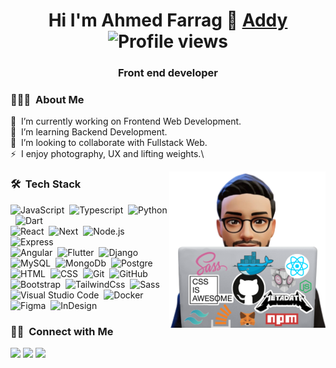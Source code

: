 ## <h1 align="center"> Hi I'm Ahmed Farrag 👋 [Addy][website] ![Profile views](https://gpvc.arturio.dev/ahmed-farrag) </h1>

<h3 align="center">Front end developer</h3>

### 👨🏻‍💻 &nbsp;About Me
🔭 &nbsp;I’m currently working on Frontend Web Development.\
🌱 &nbsp;I’m  learning Backend Development.\
👯 &nbsp;I’m looking to collaborate with Fullstack Web.\
⚡ &nbsp;I enjoy photography, UX and lifting weights.\


<img align="right" src="behindComputer.png" width = 250px/>



### 🛠 &nbsp;Tech Stack

![JavaScript](https://img.shields.io/badge/-JavaScript-05122A?style=flat&logo=Javascript)&nbsp;
![Typescript](https://img.shields.io/badge/-TypeScript-05122A?style=flat&logo=Typescript&logoColor=2370BE)&nbsp;
![Python](https://img.shields.io/badge/-Python-05122A?style=flat&logo=Python&logoColor=yellow)&nbsp;
![Dart](https://img.shields.io/badge/-Dart-05122A?style=flat&logo=Dart)\
![React](https://img.shields.io/badge/-React-05122A?style=flat&logo=React)&nbsp;
![Next](https://img.shields.io/badge/-Next-05122A?style=flat&logo=Next.js)&nbsp;
![Node.js](https://img.shields.io/badge/-Node.js-05122A?style=flat&logo=Node.js)&nbsp;
![Express](https://img.shields.io/badge/-Express-05122A?style=flat&logo=Express)\
![Angular](https://img.shields.io/badge/-Angular-05122A?style=flat&logo=Angular)&nbsp;
![Flutter](https://img.shields.io/badge/-Flutter-05122A?style=flat&logo=Flutter)&nbsp;
![Django](https://img.shields.io/badge/-Django-05122A?style=flat&logo=Django)\
![MySQL](https://img.shields.io/badge/-MySQL-05122A?style=flat&logo=MySQL)&nbsp;
![MongoDb](https://img.shields.io/badge/-MongoDb-05122A?style=flat&logo=MongoDb)&nbsp;
![Postgre](https://img.shields.io/badge/-Postgre-05122A?style=flat&logo=Postgresql)\
![HTML](https://img.shields.io/badge/-HTML-05122A?style=flat&logo=HTML5)&nbsp;
![CSS](https://img.shields.io/badge/-CSS-05122A?style=flat&logo=CSS3&logoColor=1572B6)&nbsp;
![Git](https://img.shields.io/badge/-Git-05122A?style=flat&logo=git)&nbsp;
![GitHub](https://img.shields.io/badge/-GitHub-05122A?style=flat&logo=Github)\
![Bootstrap](https://img.shields.io/badge/-Bootstrap-05122A?style=flat&logo=bootstrap&logoColor=563D7C)&nbsp;
![TailwindCss](https://img.shields.io/badge/-TailwindCss-05122A?style=flat&logo=TailwindCss)&nbsp;
![Sass](https://img.shields.io/badge/-Sass-05122A?style=flat&logo=Sass)\
![Visual Studio Code](https://img.shields.io/badge/-Visual%20Studio%20Code-05122A?style=flat&logo=Visual-studio-code&logoColor=007ACC)&nbsp;
![Docker](https://img.shields.io/badge/-Docker-05122A?style=flat&logo=Docker)\
![Figma](https://img.shields.io/badge/-Figma-05122A?style=flat&logo=Figma)&nbsp;
![InDesign](https://img.shields.io/badge/-InDesign-05122A?style=flat&logo=Adobe-Indesign)

### 🤝🏻 &nbsp;Connect with Me

<p align="center">

<a href="https://www.linkedin.com/in/ahmed-farrag-110a36202/"><img src="https://img.shields.io/badge/-ahmed%20farrag-0077B5?style=flat&logo=Linkedin&logoColor=white"/></a>
<a href="mailto:ahmedfaarrag@gmail.com"><img src="https://img.shields.io/badge/-ahmedfaarrag@gmail.com-D14836?style=flat&logo=Gmail&logoColor=white"/></a>
<a href="https://www.instagram.com/code_addy/"><img src="https://img.shields.io/badge/-@code_addy-E4405F?style=flat&logo=Instagram&logoColor=white"/></a>


[website]: https://ahmedfarrag.online
<!-- 
### 📊 &nbsp;Github Stats

<p align="center"><img src="https://github-readme-streak-stats.herokuapp.com/?user=ahmed-farrag&theme=tokyonight_duo" alt="ahmed-farrag" /></p>
  <br/>
  <p align="center">
    <a href="https://github.com/anuraghazra/github-readme-stats">
	    <img alt="ahmed-farrag's Github Stats" src="https://github-readme-stats.vercel.app/api?username=ahmed-farrag&show_icons=true&count_private=true&locale=en&theme=tokyonight&layout=compact" height="230px"/></a>
	  <img src="https://github-readme-stats.vercel.app/api/top-langs?username=ahmed-farrag&langs_count=10&show_icons=true&locale=en&theme=tokyonight" alt="ahmed-farrag" height="230px"/>
	  -->
<br/>




